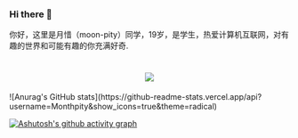 ### Hi there 👋
你好，这里是月惜（moon-pity）同学，19岁，是学生，热爱计算机互联网，对有趣的世界和可能有趣的你充满好奇.
<h1 align="center">
  <a href="https://mymonth.cn/">
    <img src="https://readme-typing-svg.herokuapp.com/?lines=console.log(%22Hello%2C%20World!%22);月惜同学祝您今天愉快!&center=true&size=27">
  </a>
</h1>
![Anurag's GitHub stats](https://github-readme-stats.vercel.app/api?username=Monthpity&show_icons=true&theme=radical)

[![Ashutosh's github activity graph](https://activity-graph.herokuapp.com/graph?username=Monthpity&theme=dracula)](https://github.com/ashutosh00710/github-readme-activity-graph)
<!--
**Monthpity/Monthpity** is a ✨ _special_ ✨ repository because its `README.md` (this file) appears on your GitHub profile.

Here are some ideas to get you started:

- 🔭 I’m currently working on ...
- 🌱 I’m currently learning ...
- 👯 I’m looking to collaborate on ...
- 🤔 I’m looking for help with ...
- 💬 Ask me about ...
- 📫 How to reach me: ...
- 😄 Pronouns: ...
- ⚡ Fun fact: ...
-->
